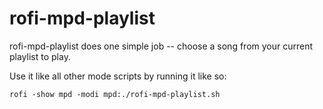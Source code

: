 # rofi-mpd-playlist

rofi-mpd-playlist does one simple job -- choose a song from your current playlist to play.

Use it like all other mode scripts by running it like so:

```
rofi -show mpd -modi mpd:./rofi-mpd-playlist.sh
```

